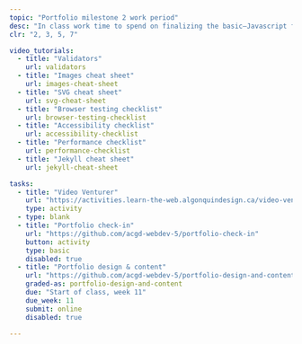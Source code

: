 ```yaml
---
topic: "Portfolio milestone 2 work period"
desc: "In class work time to spend on finalizing the basic—Javascript free—version of your portfolio website."
clr: "2, 3, 5, 7"

video_tutorials:
  - title: "Validators"
    url: validators
  - title: "Images cheat sheet"
    url: images-cheat-sheet
  - title: "SVG cheat sheet"
    url: svg-cheat-sheet
  - title: "Browser testing checklist"
    url: browser-testing-checklist
  - title: "Accessibility checklist"
    url: accessibility-checklist
  - title: "Performance checklist"
    url: performance-checklist
  - title: "Jekyll cheat sheet"
    url: jekyll-cheat-sheet

tasks:
  - title: "Video Venturer"
    url: "https://activities.learn-the-web.algonquindesign.ca/video-venturer/"
    type: activity
  - type: blank
  - title: "Portfolio check-in"
    url: "https://github.com/acgd-webdev-5/portfolio-check-in"
    button: activity
    type: basic
    disabled: true
  - title: "Portfolio design & content"
    url: "https://github.com/acgd-webdev-5/portfolio-design-and-content"
    graded-as: portfolio-design-and-content
    due: "Start of class, week 11"
    due_week: 11
    submit: online
    disabled: true

---
```

